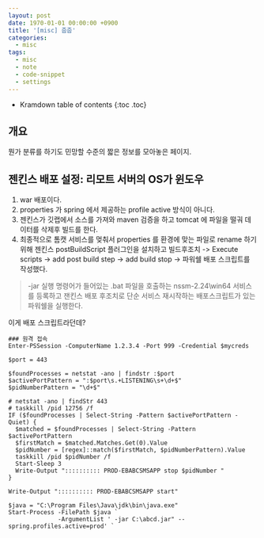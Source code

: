 ```yaml
---
layout: post
date: 1970-01-01 00:00:00 +0900
title: '[misc] 줍줍'
categories:
  - misc
tags:
  - misc
  - note
  - code-snippet
  - settings
---
```


* Kramdown table of contents
{:toc .toc}


## 개요

뭔가 분류를 하기도 민망할 수준의 짧은 정보를 모아놓은 페이지.


## 젠킨스 배포 설정: 리모트 서버의 OS가 윈도우

1. war 배포이다.
2. properties 가 spring 에서 제공하는 profile active 방식이 아니다. 
3. 젠킨스가 깃랩에서 소스를 가져와 maven 검증을 하고 tomcat 에 파일을 떨궈 데이터를 삭제후 빌드를 한다.
4. 최종적으로 톰캣 서비스를 멎춰서 properties 를 환경에 맞는 파일로 rename 하기위해 
   젠킨스 postBuildScript 플러그인을 설치하고 빌드후조치 -> Execute scripts -> add post build step -> add build stop -> 파워쉘 배포 스크립트를 작성했다.

> -jar 실행 명령어가 들어있는 .bat 파일을 호출하는 nssm-2.24\win64 서비스를 등록하고 잰킨스 배포 후조치로 단순 서비스 재시작하는 배포스크립트가 있는 파워쉘을 실행한다.

이게 배포 스크립트라던데?

```
### 원격 접속
Enter-PSSession -ComputerName 1.2.3.4 -Port 999 -Credential $mycreds

$port = 443

$foundProcesses = netstat -ano | findstr :$port
$activePortPattern = ":$port\s.+LISTENING\s+\d+$"
$pidNumberPattern = "\d+$"

# netstat -ano | findStr 443
# taskkill /pid 12756 /f
IF ($foundProcesses | Select-String -Pattern $activePortPattern -Quiet) {
  $matched = $foundProcesses | Select-String -Pattern $activePortPattern
  $firstMatch = $matched.Matches.Get(0).Value
  $pidNumber = [regex]::match($firstMatch, $pidNumberPattern).Value
  taskkill /pid $pidNumber /f
  Start-Sleep 3
  Write-Output ":::::::::: PROD-EBABCSMSAPP stop $pidNumber "
}

Write-Output ":::::::::: PROD-EBABCSMSAPP start"

$java = "C:\Program Files\Java\jdk\bin\java.exe"
Start-Process -FilePath $java `
              -ArgumentList ' -jar C:\abcd.jar" --spring.profiles.active=prod' `
```
